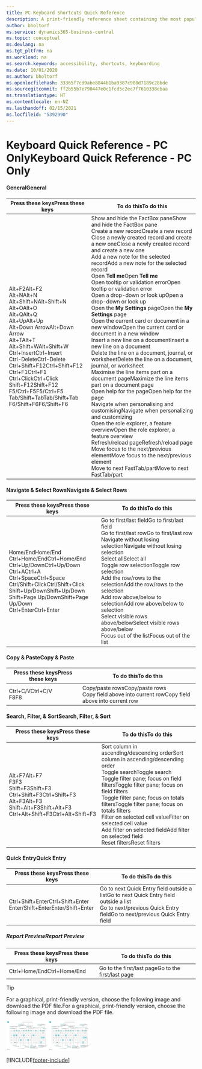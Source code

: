 ```yaml
---
title: PC Keyboard Shortcuts Quick Reference
description: A print-friendly reference sheet containing the most popular keyboard shortcuts for PC users.
author: bholtorf
ms.service: dynamics365-business-central
ms.topic: conceptual
ms.devlang: na
ms.tgt_pltfrm: na
ms.workload: na
ms.search.keywords: accessibility, shortcuts, keyboarding
ms.date: 10/01/2020
ms.author: bholtorf
ms.openlocfilehash: 33365f7cd9abe8844b1ba9387c908d7189c28bde
ms.sourcegitcommit: ff2b55b7e790447e0c1fcd5c2ec7f7610338ebaa
ms.translationtype: HT
ms.contentlocale: en-NZ
ms.lasthandoff: 02/15/2021
ms.locfileid: "5392990"
---
```

# <a name="keyboard-quick-reference---pc-only"></a><span data-ttu-id="0e098-103">Keyboard Quick Reference - PC Only</span><span class="sxs-lookup"><span data-stu-id="0e098-103">Keyboard Quick Reference - PC Only</span></span>

#### <a name="general"></a><span data-ttu-id="0e098-104">General</span><span class="sxs-lookup"><span data-stu-id="0e098-104">General</span></span>

|<span data-ttu-id="0e098-105">Press these keys</span><span class="sxs-lookup"><span data-stu-id="0e098-105">Press these keys</span></span>|<span data-ttu-id="0e098-106">To do this</span><span class="sxs-lookup"><span data-stu-id="0e098-106">To do this</span></span>|  
|-|-|
|<span data-ttu-id="0e098-107">Alt+F2</span><span class="sxs-lookup"><span data-stu-id="0e098-107">Alt+F2</span></span><br /><span data-ttu-id="0e098-108">Alt+N</span><span class="sxs-lookup"><span data-stu-id="0e098-108">Alt+N</span></span><br /><span data-ttu-id="0e098-109">Alt+Shift+N</span><span class="sxs-lookup"><span data-stu-id="0e098-109">Alt+Shift+N</span></span><br /><span data-ttu-id="0e098-110">Alt+O</span><span class="sxs-lookup"><span data-stu-id="0e098-110">Alt+O</span></span><br /><span data-ttu-id="0e098-111">Alt+Q</span><span class="sxs-lookup"><span data-stu-id="0e098-111">Alt+Q</span></span><br /><span data-ttu-id="0e098-112">Alt+Up</span><span class="sxs-lookup"><span data-stu-id="0e098-112">Alt+Up</span></span><br /><span data-ttu-id="0e098-113">Alt+Down Arrow</span><span class="sxs-lookup"><span data-stu-id="0e098-113">Alt+Down Arrow</span></span><br /><span data-ttu-id="0e098-114">Alt+T</span><span class="sxs-lookup"><span data-stu-id="0e098-114">Alt+T</span></span><br /><span data-ttu-id="0e098-115">Alt+Shift+W</span><span class="sxs-lookup"><span data-stu-id="0e098-115">Alt+Shift+W</span></span><br /><span data-ttu-id="0e098-116">Ctrl+Insert</span><span class="sxs-lookup"><span data-stu-id="0e098-116">Ctrl+Insert</span></span><br /><span data-ttu-id="0e098-117">Ctrl-Delete</span><span class="sxs-lookup"><span data-stu-id="0e098-117">Ctrl-Delete</span></span><br /><span data-ttu-id="0e098-118">Ctrl+Shift+F12</span><span class="sxs-lookup"><span data-stu-id="0e098-118">Ctrl+Shift+F12</span></span><br /><span data-ttu-id="0e098-119">Ctrl+F1</span><span class="sxs-lookup"><span data-stu-id="0e098-119">Ctrl+F1</span></span><br /><span data-ttu-id="0e098-120">Ctrl+Click</span><span class="sxs-lookup"><span data-stu-id="0e098-120">Ctrl+Click</span></span><br /><span data-ttu-id="0e098-121">Shift+F12</span><span class="sxs-lookup"><span data-stu-id="0e098-121">Shift+F12</span></span><br /><span data-ttu-id="0e098-122">F5/Ctrl+F5</span><span class="sxs-lookup"><span data-stu-id="0e098-122">F5/Ctrl+F5</span></span><br /><span data-ttu-id="0e098-123">Tab/Shift+Tab</span><span class="sxs-lookup"><span data-stu-id="0e098-123">Tab/Shift+Tab</span></span><br /><span data-ttu-id="0e098-124">F6/Shift+F6</span><span class="sxs-lookup"><span data-stu-id="0e098-124">F6/Shift+F6</span></span><br />|<span data-ttu-id="0e098-125">Show and hide the FactBox pane</span><span class="sxs-lookup"><span data-stu-id="0e098-125">Show and hide the FactBox pane</span></span><br /><span data-ttu-id="0e098-126">Create a new record</span><span class="sxs-lookup"><span data-stu-id="0e098-126">Create a new record</span></span><br /><span data-ttu-id="0e098-127">Close a newly created record and create a new one</span><span class="sxs-lookup"><span data-stu-id="0e098-127">Close a newly created record and create a new one</span></span><br /><span data-ttu-id="0e098-128">Add a new note for the selected record</span><span class="sxs-lookup"><span data-stu-id="0e098-128">Add a new note for the selected record</span></span><br /><span data-ttu-id="0e098-129">Open **Tell me**</span><span class="sxs-lookup"><span data-stu-id="0e098-129">Open **Tell me**</span></span><br /><span data-ttu-id="0e098-130">Open tooltip or validation error</span><span class="sxs-lookup"><span data-stu-id="0e098-130">Open tooltip or validation error</span></span><br /><span data-ttu-id="0e098-131">Open a drop-down or look up</span><span class="sxs-lookup"><span data-stu-id="0e098-131">Open a drop-down or look up</span></span><br /><span data-ttu-id="0e098-132">Open the **My Settings** page</span><span class="sxs-lookup"><span data-stu-id="0e098-132">Open the **My Settings** page</span></span><br /><span data-ttu-id="0e098-133">Open the current card or document in a new window</span><span class="sxs-lookup"><span data-stu-id="0e098-133">Open the current card or document in a new window</span></span><br /><span data-ttu-id="0e098-134">Insert a new line on a document</span><span class="sxs-lookup"><span data-stu-id="0e098-134">Insert a new line on a document</span></span><br /><span data-ttu-id="0e098-135">Delete the line on a document, journal, or worksheet</span><span class="sxs-lookup"><span data-stu-id="0e098-135">Delete the line on a document, journal, or worksheet</span></span><br /><span data-ttu-id="0e098-136">Maximise the line items part on a document page</span><span class="sxs-lookup"><span data-stu-id="0e098-136">Maximize the line items part on a document page</span></span><br /><span data-ttu-id="0e098-137">Open help for the page</span><span class="sxs-lookup"><span data-stu-id="0e098-137">Open help for the page</span></span><br /><span data-ttu-id="0e098-138">Navigate when personalising and customising</span><span class="sxs-lookup"><span data-stu-id="0e098-138">Navigate when personalizing and customizing</span></span><br /><span data-ttu-id="0e098-139">Open the role explorer, a feature overview</span><span class="sxs-lookup"><span data-stu-id="0e098-139">Open the role explorer, a feature overview</span></span><br /><span data-ttu-id="0e098-140">Refresh/reload page</span><span class="sxs-lookup"><span data-stu-id="0e098-140">Refresh/reload page</span></span><br /><span data-ttu-id="0e098-141">Move focus to the next/previous element</span><span class="sxs-lookup"><span data-stu-id="0e098-141">Move focus to the next/previous element</span></span><br /><span data-ttu-id="0e098-142">Move to next FastTab/part</span><span class="sxs-lookup"><span data-stu-id="0e098-142">Move to next FastTab/part</span></span>|

#### <a name="navigate--select-rows"></a><span data-ttu-id="0e098-143">Navigate & Select Rows</span><span class="sxs-lookup"><span data-stu-id="0e098-143">Navigate & Select Rows</span></span>

|<span data-ttu-id="0e098-144">Press these keys</span><span class="sxs-lookup"><span data-stu-id="0e098-144">Press these keys</span></span>|<span data-ttu-id="0e098-145">To do this</span><span class="sxs-lookup"><span data-stu-id="0e098-145">To do this</span></span>|
|-|-|
|<span data-ttu-id="0e098-146">Home/End</span><span class="sxs-lookup"><span data-stu-id="0e098-146">Home/End</span></span><br /><span data-ttu-id="0e098-147">Ctrl+Home/End</span><span class="sxs-lookup"><span data-stu-id="0e098-147">Ctrl+Home/End</span></span> <br /><span data-ttu-id="0e098-148">Ctrl+Up/Down</span><span class="sxs-lookup"><span data-stu-id="0e098-148">Ctrl+Up/Down</span></span><br /><span data-ttu-id="0e098-149">Ctrl+A</span><span class="sxs-lookup"><span data-stu-id="0e098-149">Ctrl+A</span></span> <br /><span data-ttu-id="0e098-150">Ctrl+Space</span><span class="sxs-lookup"><span data-stu-id="0e098-150">Ctrl+Space</span></span><br /><span data-ttu-id="0e098-151">Ctrl/Shift+Click</span><span class="sxs-lookup"><span data-stu-id="0e098-151">Ctrl/Shift+Click</span></span><br /><span data-ttu-id="0e098-152">Shift+Up/Down</span><span class="sxs-lookup"><span data-stu-id="0e098-152">Shift+Up/Down</span></span><br /><span data-ttu-id="0e098-153">Shift+Page Up/Down</span><span class="sxs-lookup"><span data-stu-id="0e098-153">Shift+Page Up/Down</span></span><br /><span data-ttu-id="0e098-154">Ctrl+Enter</span><span class="sxs-lookup"><span data-stu-id="0e098-154">Ctrl+Enter</span></span>|<span data-ttu-id="0e098-155">Go to first/last field</span><span class="sxs-lookup"><span data-stu-id="0e098-155">Go to first/last field</span></span><br /><span data-ttu-id="0e098-156">Go to first/last row</span><span class="sxs-lookup"><span data-stu-id="0e098-156">Go to first/last row</span></span><br /><span data-ttu-id="0e098-157">Navigate without losing selection</span><span class="sxs-lookup"><span data-stu-id="0e098-157">Navigate without losing selection</span></span><br /><span data-ttu-id="0e098-158">Select all</span><span class="sxs-lookup"><span data-stu-id="0e098-158">Select all</span></span><br /><span data-ttu-id="0e098-159">Toggle row selection</span><span class="sxs-lookup"><span data-stu-id="0e098-159">Toggle row selection</span></span><br /> <span data-ttu-id="0e098-160">Add the row/rows to the selection</span><span class="sxs-lookup"><span data-stu-id="0e098-160">Add the row/rows to the selection</span></span><br /><span data-ttu-id="0e098-161">Add row above/below to selection</span><span class="sxs-lookup"><span data-stu-id="0e098-161">Add row above/below to selection</span></span><br /><span data-ttu-id="0e098-162">Select visible rows above/below</span><span class="sxs-lookup"><span data-stu-id="0e098-162">Select visible rows above/below</span></span> <br /><span data-ttu-id="0e098-163">Focus out of the list</span><span class="sxs-lookup"><span data-stu-id="0e098-163">Focus out of the list</span></span>|

#### <a name="copy--paste"></a><span data-ttu-id="0e098-164">Copy & Paste</span><span class="sxs-lookup"><span data-stu-id="0e098-164">Copy & Paste</span></span>

|<span data-ttu-id="0e098-165">Press these keys</span><span class="sxs-lookup"><span data-stu-id="0e098-165">Press these keys</span></span>|<span data-ttu-id="0e098-166">To do this</span><span class="sxs-lookup"><span data-stu-id="0e098-166">To do this</span></span>|
|-|-|
|<span data-ttu-id="0e098-167">Ctrl+C/V</span><span class="sxs-lookup"><span data-stu-id="0e098-167">Ctrl+C/V</span></span><br /><span data-ttu-id="0e098-168">F8</span><span class="sxs-lookup"><span data-stu-id="0e098-168">F8</span></span>|<span data-ttu-id="0e098-169">Copy/paste rows</span><span class="sxs-lookup"><span data-stu-id="0e098-169">Copy/paste rows</span></span><br /><span data-ttu-id="0e098-170">Copy field above into current row</span><span class="sxs-lookup"><span data-stu-id="0e098-170">Copy field above into current row</span></span>|

#### <a name="search-filter--sort"></a><span data-ttu-id="0e098-171">Search, Filter, & Sort</span><span class="sxs-lookup"><span data-stu-id="0e098-171">Search, Filter, & Sort</span></span>

|<span data-ttu-id="0e098-172">Press these keys</span><span class="sxs-lookup"><span data-stu-id="0e098-172">Press these keys</span></span>|<span data-ttu-id="0e098-173">To do this</span><span class="sxs-lookup"><span data-stu-id="0e098-173">To do this</span></span>|
|-|-|
|<span data-ttu-id="0e098-174">Alt+F7</span><span class="sxs-lookup"><span data-stu-id="0e098-174">Alt+F7</span></span><br /><span data-ttu-id="0e098-175">F3</span><span class="sxs-lookup"><span data-stu-id="0e098-175">F3</span></span><br /><span data-ttu-id="0e098-176">Shift+F3</span><span class="sxs-lookup"><span data-stu-id="0e098-176">Shift+F3</span></span><br /><span data-ttu-id="0e098-177">Ctrl+Shift+F3</span><span class="sxs-lookup"><span data-stu-id="0e098-177">Ctrl+Shift+F3</span></span><br /><span data-ttu-id="0e098-178">Alt+F3</span><span class="sxs-lookup"><span data-stu-id="0e098-178">Alt+F3</span></span><br /><span data-ttu-id="0e098-179">Shift+Alt+F3</span><span class="sxs-lookup"><span data-stu-id="0e098-179">Shift+Alt+F3</span></span><br /><span data-ttu-id="0e098-180">Ctrl+Alt+Shift+F3</span><span class="sxs-lookup"><span data-stu-id="0e098-180">Ctrl+Alt+Shift+F3</span></span>|<span data-ttu-id="0e098-181">Sort column in ascending/descending order</span><span class="sxs-lookup"><span data-stu-id="0e098-181">Sort column in ascending/descending order</span></span><br /><span data-ttu-id="0e098-182">Toggle search</span><span class="sxs-lookup"><span data-stu-id="0e098-182">Toggle search</span></span><br /><span data-ttu-id="0e098-183">Toggle filter pane; focus on field filters</span><span class="sxs-lookup"><span data-stu-id="0e098-183">Toggle filter pane; focus on field filters</span></span><br /><span data-ttu-id="0e098-184">Toggle filter pane; focus on totals filters</span><span class="sxs-lookup"><span data-stu-id="0e098-184">Toggle filter pane; focus on totals filters</span></span><br /><span data-ttu-id="0e098-185">Filter on selected cell value</span><span class="sxs-lookup"><span data-stu-id="0e098-185">Filter on selected cell value</span></span><br /><span data-ttu-id="0e098-186">Add filter on selected field</span><span class="sxs-lookup"><span data-stu-id="0e098-186">Add filter on selected field</span></span><br /><span data-ttu-id="0e098-187">Reset filters</span><span class="sxs-lookup"><span data-stu-id="0e098-187">Reset filters</span></span>|

#### <a name="quick-entry"></a><span data-ttu-id="0e098-188">Quick Entry</span><span class="sxs-lookup"><span data-stu-id="0e098-188">Quick Entry</span></span>

|<span data-ttu-id="0e098-189">Press these keys</span><span class="sxs-lookup"><span data-stu-id="0e098-189">Press these keys</span></span>|<span data-ttu-id="0e098-190">To do this</span><span class="sxs-lookup"><span data-stu-id="0e098-190">To do this</span></span>|
|-|-|
|<span data-ttu-id="0e098-191">Ctrl+Shift+Enter</span><span class="sxs-lookup"><span data-stu-id="0e098-191">Ctrl+Shift+Enter</span></span><br /><span data-ttu-id="0e098-192">Enter/Shift+Enter</span><span class="sxs-lookup"><span data-stu-id="0e098-192">Enter/Shift+Enter</span></span>|<span data-ttu-id="0e098-193">Go to next Quick Entry field outside a list</span><span class="sxs-lookup"><span data-stu-id="0e098-193">Go to next Quick Entry field outside a list</span></span><br /><span data-ttu-id="0e098-194">Go to next/previous Quick Entry field</span><span class="sxs-lookup"><span data-stu-id="0e098-194">Go to next/previous Quick Entry field</span></span>|

##### <a name="report-preview"></a><span data-ttu-id="0e098-195">Report Preview</span><span class="sxs-lookup"><span data-stu-id="0e098-195">Report Preview</span></span>

|<span data-ttu-id="0e098-196">Press these keys</span><span class="sxs-lookup"><span data-stu-id="0e098-196">Press these keys</span></span>|<span data-ttu-id="0e098-197">To do this</span><span class="sxs-lookup"><span data-stu-id="0e098-197">To do this</span></span>|
|-|-|
|<span data-ttu-id="0e098-198">Ctrl+Home/End</span><span class="sxs-lookup"><span data-stu-id="0e098-198">Ctrl+Home/End</span></span>|<span data-ttu-id="0e098-199">Go to the first/last page</span><span class="sxs-lookup"><span data-stu-id="0e098-199">Go to the first/last page</span></span>|

> [!TIP]
> <span data-ttu-id="0e098-200">For a graphical, print-friendly version, choose the following image and download the PDF file.</span><span class="sxs-lookup"><span data-stu-id="0e098-200">For a graphical, print-friendly version, choose the following image and download the PDF file.</span></span>
>
> <span data-ttu-id="0e098-201">[![Icon that opens a PDF](media/keyboard_shortcut_inline.png)](media/keyboard_shortcuts.pdf)</span><span class="sxs-lookup"><span data-stu-id="0e098-201">[![Icon that opens a PDF](media/keyboard_shortcut_inline.png)](media/keyboard_shortcuts.pdf)</span></span>


[!INCLUDE[footer-include](includes/footer-banner.md)]